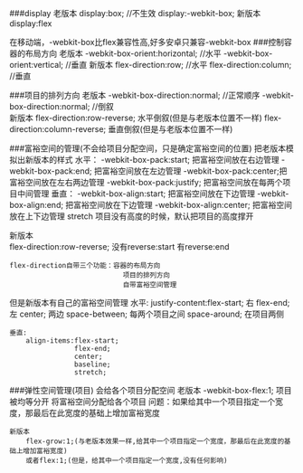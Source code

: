 ###display
老版本
    display:box;  //不生效
    display:-webkit-box;
新版本
    display:flex

在移动端，-webkit-box比flex兼容性高,好多安卓只兼容-webkit-box
###控制容器的布局方向
    老版本
        -webkit-box-orient:horizontal;  //水平
        -webkit-box-orient:vertical;   //垂直
    新版本
        flex-direction:row;  //水平
        flex-direction:column;  //垂直

###项目的排列方向
老版本
    -webkit-box-direction:normal;  //正常顺序
    -webkit-box-direction:normal;  //倒叙      
新版本
    flex-direction:row-reverse; 水平倒叙(但是与老版本位置不一样)
    flex-direction:column-reverse; 垂直倒叙(但是与老版本位置不一样)

###富裕空间的管理(不会给项目分配空间，只是确定富裕空间的位置)
把老版本模拟出新版本的样式
    水平：
        -webkit-box-pack:start;  把富裕空间放在右边管理
        -webkit-box-pack:end;  把富裕空间放在左边管理
        -webkit-box-pack:center;把富裕空间放在左右两边管理
        -webkit-box-pack:justify; 把富裕空间放在每两个项目中间管理
    垂直：
        -webkit-box-align:start;  把富裕空间放在下边管理
        -webkit-box-align:end;    把富裕空间放在下边管理
        -webkit-box-align:center; 把富裕空间放在上下边管理
                        stretch  项目没有高度的时候，默认把项目的高度撑开



新版本   
    flex-direction:row-reverse;
    没有reverse:start
    有reverse:end

    flex-direction自带三个功能：容器的布局方向
                                项目的排列方向
                                自带富裕空间管理

但是新版本有自己的富裕空间管理
    水平:
        justify-content:flex-start;    右
                        flex-end;      左
                        center;        两边
                        space-between; 每两个项目之间
                        space-around;   在项目两侧    


    垂直:
        align-items:flex-start;
                    flex-end;
                    center;
                    baseline;
                    stretch;

###弹性空间管理(项目)
    会给各个项目分配空间
    老版本
        -webkit-box-flex:1;   项目被均等分开
        将富裕空间分配给各个项目
        问题：如果给其中一个项目指定一个宽度，那最后在此宽度的基础上增加富裕宽度

    新版本
        flex-grow:1;(与老版本效果一样,给其中一个项目指定一个宽度，那最后在此宽度的基础上增加富裕宽度)
        或者flex:1;(但是，给其中一个项目指定一个宽度,没有任何影响)

